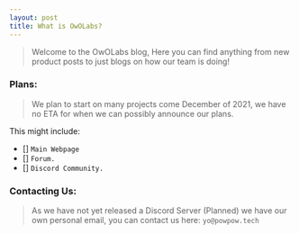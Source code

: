 ```yaml
---
layout: post
title: What is OwOLabs?
---
```


> Welcome to the OwOLabs blog, Here you can find anything from new product posts to just blogs on how our team is doing!

### Plans:

>  We plan to start on many projects come December of 2021, we have no ETA for when we can possibly announce our plans.

This might include:
- [] ``Main Webpage``
- [] ``Forum.``
- [] ``Discord Community.``

### Contacting Us:

> As we have not yet released a Discord Server (Planned) we have our own personal email, you can contact us here: ``yo@powpow.tech``
